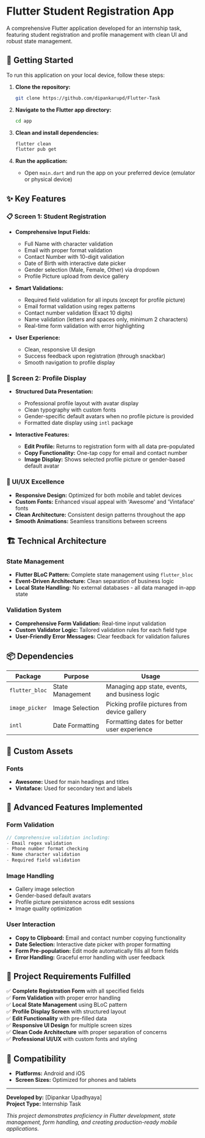 # Flutter Student Registration App

A comprehensive Flutter application developed for an internship task, featuring student registration and profile management with clean UI and robust state management.

## 🚀 Getting Started

To run this application on your local device, follow these steps:

1. **Clone the repository:**
   ```bash
   git clone https://github.com/dipankarupd/Flutter-Task
   ```

2. **Navigate to the Flutter app directory:**
   ```bash
   cd app
   ```

3. **Clean and install dependencies:**
   ```bash
   flutter clean
   flutter pub get
   ```

4. **Run the application:**
   - Open `main.dart` and run the app on your preferred device (emulator or physical device)

## ✨ Key Features

### 📋 Screen 1: Student Registration
- **Comprehensive Input Fields:**
  - Full Name with character validation
  - Email with proper format validation
  - Contact Number with 10-digit validation
  - Date of Birth with interactive date picker
  - Gender selection (Male, Female, Other) via dropdown
  - Profile Picture upload from device gallery

- **Smart Validations:**
  - Required field validation for all inputs (except for profile picture)
  - Email format validation using regex patterns
  - Contact number validation (Exact 10 digits)
  - Name validation (letters and spaces only, minimum 2 characters)
  - Real-time form validation with error highlighting

- **User Experience:**
  - Clean, responsive UI design
  - Success feedback upon registration (through snackbar)
  - Smooth navigation to profile display

### 👤 Screen 2: Profile Display
- **Structured Data Presentation:**
  - Professional profile layout with avatar display
  - Clean typography with custom fonts
  - Gender-specific default avatars when no profile picture is provided
  - Formatted date display using `intl` package

- **Interactive Features:**
  - **Edit Profile:** Returns to registration form with all data pre-populated
  - **Copy Functionality:** One-tap copy for email and contact number
  - **Image Display:** Shows selected profile picture or gender-based default avatar

### 🎨 UI/UX Excellence
- **Responsive Design:** Optimized for both mobile and tablet devices
- **Custom Fonts:** Enhanced visual appeal with 'Awesome' and 'Vintaface' fonts
- **Clean Architecture:** Consistent design patterns throughout the app
- **Smooth Animations:** Seamless transitions between screens

## 🏗️ Technical Architecture

### State Management
- **Flutter BLoC Pattern:** Complete state management using `flutter_bloc`
- **Event-Driven Architecture:** Clean separation of business logic
- **Local State Handling:** No external databases - all data managed in-app state

### Validation System
- **Comprehensive Form Validation:** Real-time input validation
- **Custom Validator Logic:** Tailored validation rules for each field type
- **User-Friendly Error Messages:** Clear feedback for validation failures

## 📦 Dependencies

| Package | Purpose | Usage |
|---------|---------|-------|
| `flutter_bloc` | State Management | Managing app state, events, and business logic |
| `image_picker` | Image Selection | Picking profile pictures from device gallery |
| `intl` | Date Formatting | Formatting dates for better user experience |

## 🎨 Custom Assets

### Fonts
- **Awesome:** Used for main headings and titles
- **Vintaface:** Used for secondary text and labels

## 🔧 Advanced Features Implemented

### Form Validation
```dart
// Comprehensive validation including:
- Email regex validation
- Phone number format checking
- Name character validation
- Required field validation
```

### Image Handling
- Gallery image selection
- Gender-based default avatars
- Profile picture persistence across edit sessions
- Image quality optimization

### User Interaction
- **Copy to Clipboard:** Email and contact number copying functionality
- **Date Selection:** Interactive date picker with proper formatting
- **Form Pre-population:** Edit mode automatically fills all form fields
- **Error Handling:** Graceful error handling with user feedback

## 🎯 Project Requirements Fulfilled

✅ **Complete Registration Form** with all specified fields  
✅ **Form Validation** with proper error handling  
✅ **Local State Management** using BLoC pattern  
✅ **Profile Display Screen** with structured layout  
✅ **Edit Functionality** with pre-filled data  
✅ **Responsive UI Design** for multiple screen sizes  
✅ **Clean Code Architecture** with proper separation of concerns  
✅ **Professional UI/UX** with custom fonts and styling  


## 📱 Compatibility

- **Platforms:** Android and iOS
- **Screen Sizes:** Optimized for phones and tablets

---

**Developed by:** [Dipankar Upadhyaya]  
**Project Type:** Internship Task  

*This project demonstrates proficiency in Flutter development, state management, form handling, and creating production-ready mobile applications.*